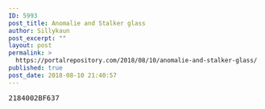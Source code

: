 ```yaml
---
ID: 5993
post_title: Anomalie and Stalker glass
author: Sillykaun
post_excerpt: ""
layout: post
permalink: >
  https://portalrepository.com/2018/08/10/anomalie-and-stalker-glass/
published: true
post_date: 2018-08-10 21:40:57
---
```

<pre>2184002BF637</pre>